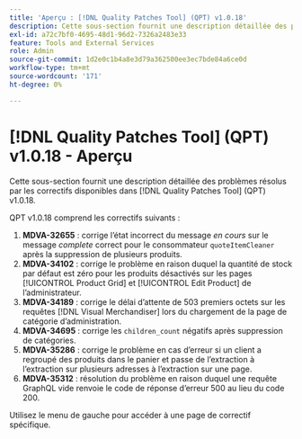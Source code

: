 ```yaml
---
title: 'Aperçu : [!DNL Quality Patches Tool] (QPT) v1.0.18'
description: Cette sous-section fournit une description détaillée des problèmes résolus par les correctifs disponibles dans [!DNL Quality Patches Tool] (QPT) v1.0.18.
exl-id: a72c7bf0-4695-48d1-96d2-7326a2483e33
feature: Tools and External Services
role: Admin
source-git-commit: 1d2e0c1b4a8e3d79a362500ee3ec7bde84a6ce0d
workflow-type: tm+mt
source-wordcount: '171'
ht-degree: 0%

---
```


# [!DNL Quality Patches Tool] (QPT) v1.0.18 - Aperçu

Cette sous-section fournit une description détaillée des problèmes résolus par les correctifs disponibles dans [!DNL Quality Patches Tool] (QPT) v1.0.18.

QPT v1.0.18 comprend les correctifs suivants :

1. **MDVA-32655** : corrige l’état incorrect du message *en cours* sur le message *complete* correct pour le consommateur `quoteItemCleaner` après la suppression de plusieurs produits.
1. **MDVA-34102** : corrige le problème en raison duquel la quantité de stock par défaut est zéro pour les produits désactivés sur les pages [!UICONTROL Product Grid] et [!UICONTROL Edit Product] de l’administrateur.
1. **MDVA-34189** : corrige le délai d’attente de 503 premiers octets sur les requêtes [!DNL Visual Merchandiser] lors du chargement de la page de catégorie d’administration.
1. **MDVA-34695** : corrige les `children_count` négatifs après suppression de catégories.
1. **MDVA-35286** : corrige le problème en cas d’erreur si un client a regroupé des produits dans le panier et passe de l’extraction à l’extraction sur plusieurs adresses à l’extraction sur une page.
1. **MDVA-35312** : résolution du problème en raison duquel une requête GraphQL vide renvoie le code de réponse d’erreur 500 au lieu du code 200.

Utilisez le menu de gauche pour accéder à une page de correctif spécifique.
